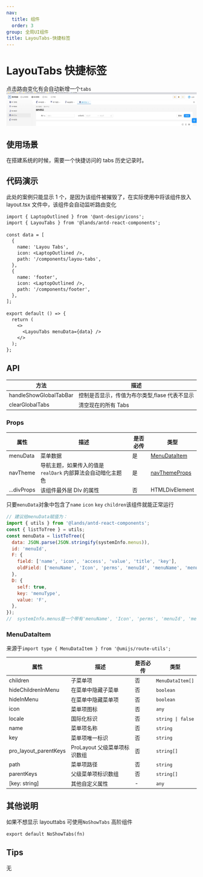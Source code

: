 ```yaml
---
nav:
  title: 组件
  order: 3
group: 全局UI组件
title: LayouTabs-快捷标签
---
```


# LayouTabs 快捷标签

点击路由变化有会自动新增一个`tabs`
![案例](./assets/LayouTabs.jpeg)

## 使用场景

在搭建系统的时候，需要一个快捷访问的 tabs 历史记录时。

## 代码演示

此处的案例只能显示 1 个，是因为该组件被摧毁了，在实际使用中将该组件放入 layout.tsx 文件中，该组件会自动监听路由变化

```tsx
import { LaptopOutlined } from '@ant-design/icons';
import { LayouTabs } from '@lands/antd-react-components';

const data = [
  {
    name: 'Layou Tabs',
    icon: <LaptopOutlined />,
    path: '/components/layou-tabs',
  },
  {
    name: 'footer',
    icon: <LaptopOutlined />,
    path: '/components/footer',
  },
];

export default () => {
  return (
    <>
      <LayouTabs menuData={data} />
    </>
  );
};
```

## API

| 方法                   | 描述                                          |
| ---------------------- | --------------------------------------------- |
| handleShowGlobalTabBar | 控制是否显示，传值为布尔类型,flase 代表不显示 |
| clearGlobalTabs        | 清空现在的所有 Tabs                           |

### Props

| 属性        | 描述                                                         | 是否必传 | 类型                                                     |
| ----------- | ------------------------------------------------------------ | -------- | -------------------------------------------------------- |
| menuData    | 菜单数据                                                     | 是       | [MenuDataItem](#menudataitem)                            |
| navTheme    | 导航主题，如果传入的值是 `realDark` 内部算法会自动暗化主题色 | 是       | [navThemeProps](/components/dynamic-theme#navthemeprops) |
| ...divProps | 该组件最外层 DIv 的属性                                      | 否       | HTMLDivElement                                           |

只要`menuData`对象中包含了`name` `icon` `key` `children`该组件就能正常运行

```js
// 建议给menuData赋值为：
import { utils } from '@lands/antd-react-components';
const { listToTree } = utils;
const menuData = listToTree({
  data: JSON.parse(JSON.stringify(systemInfo.menus)),
  id: 'menuId',
  F: {
    field: ['name', 'icon', 'access', 'value', 'title', 'key'],
    oldField: ['menuName', 'Icon', 'perms', 'menuId', 'menuName', 'menuId'],
  },
  D: {
    self: true,
    key: 'menuType',
    value: 'F',
  },
});
//  systemInfo.menus是一个带有'menuName', 'Icon', 'perms', 'menuId', 'menuName', 'menuId'的list对象 listToTree方法会自动将该对象转换成树形带有'name', 'icon', 'access', 'value', 'title', 'key'结构
```

### MenuDataItem

来源于`import type { MenuDataItem } from '@umijs/route-utils';`

| 属性                  | 描述                         | 是否必传 | 类型              |
| --------------------- | ---------------------------- | -------- | ----------------- |
| children              | 子菜单项                     | 否       | `MenuDataItem[]`  |
| hideChildrenInMenu    | 在菜单中隐藏子菜单           | 否       | `boolean`         |
| hideInMenu            | 在菜单中隐藏菜单项           | 否       | `boolean`         |
| icon                  | 菜单项图标                   | 否       | `any`             |
| locale                | 国际化标识                   | 否       | `string \| false` |
| name                  | 菜单项名称                   | 否       | `string`          |
| key                   | 菜单项唯一标识               | 否       | `string`          |
| pro_layout_parentKeys | ProLayout 父级菜单项标识数组 | 否       | `string[]`        |
| path                  | 菜单项路径                   | 否       | `string`          |
| parentKeys            | 父级菜单项标识数组           | 否       | `string[]`        |
| [key: string]         | 其他自定义属性               | -        | `any`             |

## 其他说明

如果不想显示 layouttabs 可使用`NoShowTabs` 高阶组件

```
export default NoShowTabs(fn)
```

## Tips

无
